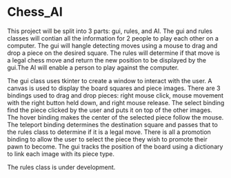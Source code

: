 # Chess_AI
This project will be split into 3 parts: gui, rules, and AI. The gui and rules classes will contian all the information for 2 people to play each other on a computer. The gui will hangle detecting moves using a mouse to drag and drop a piece on the desired square. The rules will determine if that move is a legal chess move and return the new position to be displayed by the gui.The AI will enable a person to play against the computer.

The gui class uses tkinter to create a window to interact with the user. A canvas is used to display the board squares and piece images. There are 3 bindings used to drag and drop pieces: right mouse click, mouse movement with the right button held down, and right mouse release. The select binding find the piece clicked by the user and puts it on top of the other images. The hover binding makes the center of the selected piece follow the mouse. The teleport binding determines the destination square and passes that to the rules class to determine if it is a legal move. There is all a promotion binding to allow the user to select the piece they wish to promote their pawn to become. The gui tracks the position of the board using a dictionary to link each image with its piece type.

The rules class is under development.